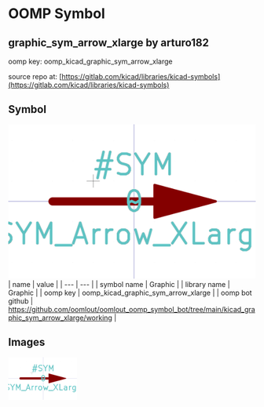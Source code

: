 # OOMP Symbol  
## graphic_sym_arrow_xlarge  by arturo182  
  
oomp key: oomp_kicad_graphic_sym_arrow_xlarge  
  
source repo at: [https://gitlab.com/kicad/libraries/kicad-symbols](https://gitlab.com/kicad/libraries/kicad-symbols)  
## Symbol  
  
[![working.png](working_600.png)](working.png)  
| name | value | 
| --- | --- | 
| symbol name | Graphic | 
| library name | Graphic | 
| oomp key | oomp_kicad_graphic_sym_arrow_xlarge | 
| oomp bot github | https://github.com/oomlout/oomlout_oomp_symbol_bot/tree/main/kicad_graphic_sym_arrow_xlarge/working | 
## Images  
  
[![working.png](working_140.png)](working.png)  
